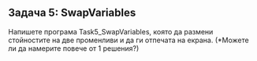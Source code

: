 ## Задача 5: SwapVariables<br/>
Напишете програма Task5_SwapVariables, която да размени стойностите на две променливи и да ги отпечата на екрана. (*Можете ли да намерите повече от 1 решения?)

